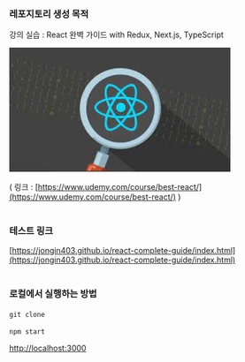 ### 레포지토리 생성 목적
강의 실습 : React 완벽 가이드 with Redux, Next.js, TypeScript  

<img src="./public/asset/reactThumnail.jpeg" alt="reactThumnail" width="400"/>

( 링크 : [https://www.udemy.com/course/best-react/](https://www.udemy.com/course/best-react/) )  
<br>

### 테스트 링크
[https://jongin403.github.io/react-complete-guide/index.html](https://jongin403.github.io/react-complete-guide/index.html)  
<br>

### 로컬에서 실행하는 방법

`git clone`  
  
`npm start`  
  
[http://localhost:3000](http://localhost:3000)
